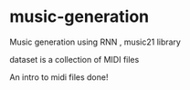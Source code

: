 # music-generation
Music generation using RNN , music21 library

dataset is a collection of MIDI files

An intro to midi files done!
